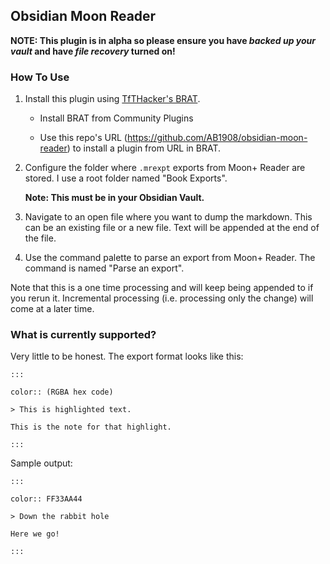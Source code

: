 ## Obsidian Moon Reader

**NOTE: This plugin is in alpha so please ensure you have _backed up your vault_ and have _file recovery_ turned on!**

### How To Use

1. Install this plugin using [TfTHacker's BRAT](https://github.com/TfTHacker/obsidian42-brat).

   - Install BRAT from Community Plugins

   - Use this repo's URL (https://github.com/AB1908/obsidian-moon-reader) to install a plugin from URL in BRAT.

2. Configure the folder where `.mrexpt` exports from Moon+ Reader are stored.
   I use a root folder named "Book Exports".

   **Note: This must be in your Obsidian Vault.**

3. Navigate to an open file where you want to dump the markdown. This can be an existing file or a new file. Text will be appended at the end of the file.

4. Use the command palette to parse an export from Moon+ Reader. The command is named "Parse an export".

Note that this is a one time processing and will keep being appended to if you rerun it. 
Incremental processing (i.e. processing only the change) will come at a later time.

### What is currently supported?

Very little to be honest.
The export format looks like this:

```
:::

color:: (RGBA hex code)

> This is highlighted text.

This is the note for that highlight.

:::
```

Sample output:
```
:::

color:: FF33AA44

> Down the rabbit hole

Here we go!

:::
```
